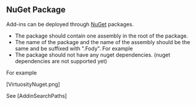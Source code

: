 ## NuGet Package 

Add-ins can be deployed through [NuGet](http://nuget.org/) packages. 

 * The package should contain one assembly in the root of the package. 
 * The name of the package and the name of the assembly should be the same and be suffixed with ".Fody". For example
 * The package should not have any nuget dependencies. (nuget dependencies are not supported yet)

For example

[VirtuosityNuget.png]


See [AddinSearchPaths]